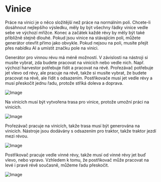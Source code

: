 # Vinice


Práce na vinici je o něco složitější než práce na normálním poli.
Chcete-li dosáhnout nejlepšího výsledku, měly by být všechny řádky vinice vedle sebe ve výchozí mřížce.
Konec a začátek každé révy by měly být také přibližně stejně dlouhé.
Pokud jsou vinice na stávajícím poli, můžete generátor otevřít přímo jako obvykle.
Pokud nejsou na poli, musíte přejít přes nabídku AI a umístit značku pole na vinici.



Generátor pro vinnou révu má méně možností.
V závislosti na nástroji si musíte vybrat, zda budete pracovat na vinicích nebo vedle nich.
Např. výchozí harvestor potřebuje řídit a pracovat na révě.
      Prořezávač potřebuje jet vlevo od révy, ale pracuje na révě, takže si musíte vybrat, že budete pracovat na révě, ale řídit s odsazením.
      Postřikovače musí jet vedle révy a musí přeskočit jednu řadu, protože stříká doleva a doprava.


![Image](images/vineworkgen_0_0_765_510.png)


Na vinicích musí být vytvořena trasa pro vinice, protože umožní práci na vinicích.


![Image](images/vineworkharvest_0_0_765_510.png)


Prořezávač pracuje na vinicích, takže trasa musí být generována na vinicích.
Nástroje jsou dodávány s odsazením pro traktor, takže traktor jezdí mezi révou.


![Image](images/vineworkpruner_0_0_765_510.png)


Postřikovač pracuje vedle vinné révy, takže musí od vinné révy jet buď vlevo, nebo vpravo.
Vzhledem k tomu, že postřikovač může pracovat na levé i pravé révě současně, můžeme řadu přeskočit.


![Image](images/vineworkspray_0_0_765_510.png)


